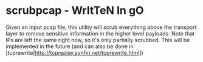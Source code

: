 # scrubpcap - WrItTeN In gO
Given an input pcap file, this utility will scrub everything above the transport layer to remove sensitive information in the higher level payloads.  Note that IPs are left the same right now, so it's only partially scrubbed.  This will be implemented in the future (and can also be done in [tcprewrite|http://tcpreplay.synfin.net/tcprewrite.html])
